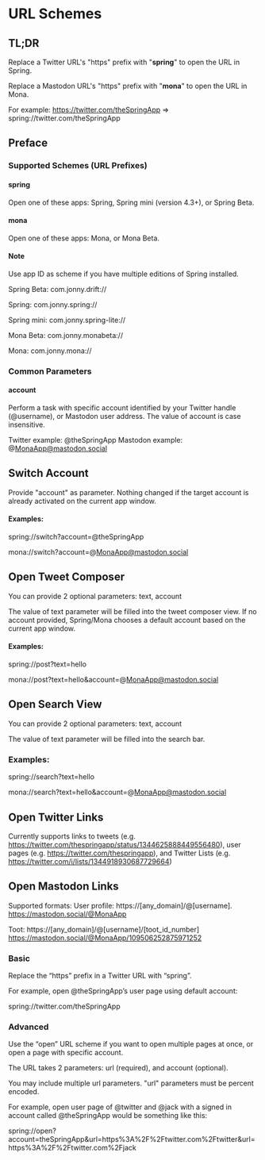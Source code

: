 
# URL Schemes

## TL;DR
Replace a Twitter URL's "https" prefix with "**spring**" to open the URL in Spring.

Replace a Mastodon URL's "https" prefix with "**mona**" to open the URL in Mona. 

For example: https://twitter.com/theSpringApp => spring://twitter.com/theSpringApp

## Preface

### Supported Schemes (URL Prefixes)
#### spring
Open one of these apps: Spring, Spring mini (version 4.3+), or Spring Beta.

#### mona
Open one of these apps: Mona, or Mona Beta.

#### Note
Use app ID as scheme if you have multiple editions of Spring installed.

Spring Beta: com.jonny.drift://

Spring: com.jonny.spring://

Spring mini: com.jonny.spring-lite://

Mona Beta: com.jonny.monabeta://

Mona: com.jonny.mona://

### Common Parameters
#### account
Perform a task with specific account identified by your Twitter handle (@username), or Mastodon user address. The value of account is case insensitive.

Twitter example: @theSpringApp
Mastodon example: @MonaApp@mastodon.social

## Switch Account
Provide "account" as parameter. Nothing changed if the target account is already activated on the current app window.

#### Examples:
spring://switch?account=@theSpringApp

mona://switch?account=@MonaApp@mastodon.social

## Open Tweet Composer
You can provide 2 optional parameters: text, account

The value of text parameter will be filled into the tweet composer view. If no account provided, Spring/Mona chooses a default account based on the current app window.

#### Examples:
spring://post?text=hello

mona://post?text=hello&account=@MonaApp@mastodon.social

## Open Search View
You can provide 2 optional parameters: text, account

The value of text parameter will be filled into the search bar.

### Examples:
spring://search?text=hello

mona://search?text=hello&account=@MonaApp@mastodon.social

## Open Twitter Links
Currently supports links to tweets (e.g. https://twitter.com/thespringapp/status/1344625888449556480), user pages (e.g. https://twitter.com/thespringapp), and Twitter Lists (e.g. https://twitter.com/i/lists/1344918930687729664)

## Open Mastodon Links
Supported formats:
User profile: https://[any_domain]/@[username]. https://mastodon.social/@MonaApp

Toot: https://[any_domain]/@[username]/[toot_id_number] https://mastodon.social/@MonaApp/109506252875971252

### Basic
Replace the “https” prefix in a Twitter URL with “spring”.

For example, open @theSpringApp’s user page using default account: 

spring://twitter.com/theSpringApp

### Advanced
Use the “open” URL scheme if you want to open multiple pages at once, or open a page with specific account.

The URL takes 2 parameters: url (required), and account (optional).

You may include multiple url parameters. "url" parameters must be percent encoded.

For example, open user page of @twitter and @jack with a signed in account called @theSpringApp would be something like this: 

spring://open?account=theSpringApp&url=https%3A%2F%2Ftwitter.com%2Ftwitter&url=https%3A%2F%2Ftwitter.com%2Fjack
